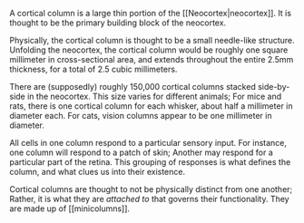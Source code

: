 A cortical column is a large thin portion of the [[Neocortex|neocortex]]. It is thought to be the primary building block of the neocortex.

Physically, the cortical column is thought to be a small needle-like structure. Unfolding the neocortex, the cortical column would be roughly one square millimeter in cross-sectional area, and extends throughout the entire 2.5mm thickness, for a total of 2.5 cubic millimeters.

There are (supposedly) roughly 150,000 cortical columns stacked side-by-side in the neocortex. This size varies for different animals; For mice and rats, there is one cortical column for each whisker, about half a millimeter in diameter each. For cats, vision columns appear to be one millimeter in diameter.

All cells in one column respond to a particular sensory input. For instance, one column will respond to a patch of skin; Another may respond for a particular part of the retina. This grouping of responses is what defines the column, and what clues us into their existence.

Cortical columns are thought to not be physically distinct from one another; Rather, it is what they are *attached to* that governs their functionality. They are made up of [[minicolumns]].